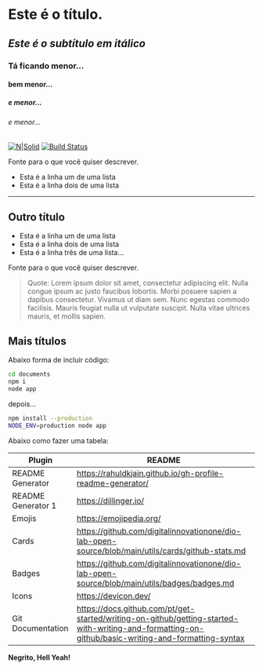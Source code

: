 # Este é o título.
## _Este é o subtítulo em itálico_
### Tá ficando menor...
#### bem menor...
##### e menor...
###### e menor...

[![N|Solid](https://cldup.com/dTxpPi9lDf.thumb.png)](https://nodesource.com/products/nsolid) [![Build Status](https://travis-ci.org/joemccann/dillinger.svg?branch=master)](https://travis-ci.org/joemccann/dillinger)

Fonte para o que você quiser descrever.

- Esta é a linha um de uma lista
- Esta é a linha dois de uma lista
-----------------------------------------    

## Outro título

- Esta é a linha um de uma lista
- Esta é a linha dois de uma lista
- Esta é a linha três de uma lista...

Fonte para o que você quiser descrever.

> Quote:
> Lorem ipsum dolor sit amet, consectetur adipiscing elit.
> Nulla congue ipsum ac justo faucibus lobortis. 
> Morbi posuere sapien a dapibus consectetur. Vivamus ut diam sem.
> Nunc egestas commodo facilisis.
> Mauris feugiat nulla ut vulputate suscipit.
> Nulla vitae ultrices mauris, et mollis sapien.

## Mais títulos

Abaixo forma de incluir código: 

```sh
cd documents
npm i
node app
```

depois...

```sh
npm install --production
NODE_ENV=production node app
```

Abaixo como fazer uma tabela:

| Plugin | README |
| ------ | ------ |
| README Generator | https://rahuldkjain.github.io/gh-profile-readme-generator/ |
| README Generator 1 | https://dillinger.io/ |
| Emojis | https://emojipedia.org/ |
| Cards | https://github.com/digitalinnovationone/dio-lab-open-source/blob/main/utils/cards/github-stats.md |
| Badges | https://github.com/digitalinnovationone/dio-lab-open-source/blob/main/utils/badges/badges.md |
| Icons | https://devicon.dev/ |
| Git Documentation | https://docs.github.com/pt/get-started/writing-on-github/getting-started-with-writing-and-formatting-on-github/basic-writing-and-formatting-syntax |

**Negrito, Hell Yeah!**
